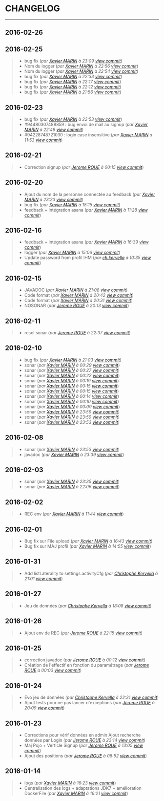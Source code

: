 # CHANGELOG
---

## 2016-02-26

## 2016-02-25
> + bug fix (*par [Xavier MARIN](marin.xavier@gmail.com) à 23:09 [view commit](https://gitlab.com/qaobee/qaobee-swarn/commit/de669259700ee9b5df5b5c4fdd7b3594bb56f801)*)
> + Nom du logger (*par [Xavier MARIN](marin.xavier@gmail.com) à 22:56 [view commit](https://gitlab.com/qaobee/qaobee-swarn/commit/14e8bcfe541f003b4004deae0f54579b3669d9e6)*)
> + Nom du logger (*par [Xavier MARIN](marin.xavier@gmail.com) à 22:54 [view commit](https://gitlab.com/qaobee/qaobee-swarn/commit/37c019ede793fcaf9421fc2b388f35b625e49c44)*)
> + bug fix (*par [Xavier MARIN](marin.xavier@gmail.com) à 22:33 [view commit](https://gitlab.com/qaobee/qaobee-swarn/commit/0cf956465950642f943442bc471836cf7713e7fd)*)
> + bug fix (*par [Xavier MARIN](marin.xavier@gmail.com) à 22:17 [view commit](https://gitlab.com/qaobee/qaobee-swarn/commit/4de2e7f523a7c0b8ca959604f323b1d7f5600dd5)*)
> + bug fix (*par [Xavier MARIN](marin.xavier@gmail.com) à 22:12 [view commit](https://gitlab.com/qaobee/qaobee-swarn/commit/bc42045379fe3b5599f8820353158128e823898f)*)
> + bug fix (*par [Xavier MARIN](marin.xavier@gmail.com) à 21:56 [view commit](https://gitlab.com/qaobee/qaobee-swarn/commit/4523a0552947594c46f12f9976dd5de97ec21d65)*)

## 2016-02-23
> + bug fix (*par [Xavier MARIN](marin.xavier@gmail.com) à 22:53 [view commit](https://gitlab.com/qaobee/qaobee-swarn/commit/e6bfb7203a7326be97b2aa437e037f7941a7c7a3)*)
> + #94480307488859 : bug envoi de mail au signup (*par [Xavier MARIN](marin.xavier@gmail.com) à 22:48 [view commit](https://gitlab.com/qaobee/qaobee-swarn/commit/32843824e198e7ebd27146bdc7cae6c17e3f9002)*)
> + #94228748721030 : login case insensitive (*par [Xavier MARIN](xavier.marin@arkea.com) à 11:53 [view commit](https://gitlab.com/qaobee/qaobee-swarn/commit/ed52755a87d75636828437e0022f23e22f7ff980)*)

## 2016-02-21
> + Correction signup (*par [Jerome ROUE](jerome.roue@gmail.com) à 00:15 [view commit](https://gitlab.com/qaobee/qaobee-swarn/commit/c6e7087ca07f61ab9ad5bfecc113e232f1fc7ac1)*)

## 2016-02-20
> + Ajout du nom de la personne connectée au feedback (*par [Xavier MARIN](marin.xavier@gmail.com) à 23:23 [view commit](https://gitlab.com/qaobee/qaobee-swarn/commit/99c0b1bb60d06246f11ced3734be1f2bd9ed7075)*)
> + bug fix (*par [Xavier MARIN](marin.xavier@gmail.com) à 18:15 [view commit](https://gitlab.com/qaobee/qaobee-swarn/commit/d5c67161d9a81d5655c26e1de8f6e028c7dbd0b4)*)
> + feedback + intégration asana (*par [Xavier MARIN](marin.xavier@gmail.com) à 11:28 [view commit](https://gitlab.com/qaobee/qaobee-swarn/commit/48bf79a03e7f83d0d4f263a60b7031e91d6a80c8)*)

## 2016-02-16
> + feedback + intégration asana (*par [Xavier MARIN](marin.xavier@gmail.com) à 16:39 [view commit](https://gitlab.com/qaobee/qaobee-swarn/commit/89d535dde67c3c769ef84490a5640d6be8ec3e1a)*)
> + logger (*par [Xavier MARIN](marin.xavier@gmail.com) à 15:06 [view commit](https://gitlab.com/qaobee/qaobee-swarn/commit/56de0e7d6a8810e24f1aaa07bff1c27fb8562925)*)
> + Update password from profil IHM (*par [ch.kervella](ch.kervella@gmail.com) à 10:35 [view commit](https://gitlab.com/qaobee/qaobee-swarn/commit/4f10abda98b484458bc7159d980b57875c83a386)*)

## 2016-02-15
> + JAVADOC (*par [Xavier MARIN](marin.xavier@gmail.com) à 21:08 [view commit](https://gitlab.com/qaobee/qaobee-swarn/commit/d7adc4b17fcf9047bc42641549a21b9aac1c3924)*)
> + Code format (*par [Xavier MARIN](marin.xavier@gmail.com) à 20:42 [view commit](https://gitlab.com/qaobee/qaobee-swarn/commit/a4d1b5482225560267f47dae98f5e5d6d0a03a89)*)
> + Code format (*par [Xavier MARIN](marin.xavier@gmail.com) à 20:31 [view commit](https://gitlab.com/qaobee/qaobee-swarn/commit/52f86521cf12441613c4b3c38fb5b3a12c926ae1)*)
> + NOSONAR (*par [Jerome ROUE](jerome.roue@gmail.com) à 20:13 [view commit](https://gitlab.com/qaobee/qaobee-swarn/commit/09bf2d7a914c6de679af05930a58badd5dc29c71)*)

## 2016-02-11
> + resol sonar (*par [Jerome ROUE](jerome.roue@gmail.com) à 22:37 [view commit](https://gitlab.com/qaobee/qaobee-swarn/commit/3e0f08b0017696f6d41f37e936fa42b71b20ec29)*)

## 2016-02-10
> + bug fix (*par [Xavier MARIN](marin.xavier@gmail.com) à 21:03 [view commit](https://gitlab.com/qaobee/qaobee-swarn/commit/d4e214b0da7c7110194fb957dd1262d531526712)*)
> + sonar (*par [Xavier MARIN](marin.xavier@gmail.com) à 00:29 [view commit](https://gitlab.com/qaobee/qaobee-swarn/commit/da806bfa2abf5e05ce77e838ec8b254df8355116)*)
> + sonar (*par [Xavier MARIN](marin.xavier@gmail.com) à 00:27 [view commit](https://gitlab.com/qaobee/qaobee-swarn/commit/b7f15ad077e33f0af5fbeb3108dbf4243a66a826)*)
> + sonar (*par [Xavier MARIN](marin.xavier@gmail.com) à 00:22 [view commit](https://gitlab.com/qaobee/qaobee-swarn/commit/1267fd7df30b4a7c591c88af9ffc5fff96197298)*)
> + sonar (*par [Xavier MARIN](marin.xavier@gmail.com) à 00:19 [view commit](https://gitlab.com/qaobee/qaobee-swarn/commit/356894545da0e70ae44c93e837fd7212c3c36bf0)*)
> + sonar (*par [Xavier MARIN](marin.xavier@gmail.com) à 00:15 [view commit](https://gitlab.com/qaobee/qaobee-swarn/commit/23ef1bfb1dc4cb8343273420c4e565a9c45cdc37)*)
> + sonar (*par [Xavier MARIN](marin.xavier@gmail.com) à 00:15 [view commit](https://gitlab.com/qaobee/qaobee-swarn/commit/e39e0a847752e70eb8286f8fa067bb45e14228ec)*)
> + sonar (*par [Xavier MARIN](marin.xavier@gmail.com) à 00:14 [view commit](https://gitlab.com/qaobee/qaobee-swarn/commit/1cf769d45cca971672021c634dc968cbf153b933)*)
> + sonar (*par [Xavier MARIN](marin.xavier@gmail.com) à 00:10 [view commit](https://gitlab.com/qaobee/qaobee-swarn/commit/ad91128b845f0b7488ac6fb1203c2e0347412c7a)*)
> + sonar (*par [Xavier MARIN](marin.xavier@gmail.com) à 00:09 [view commit](https://gitlab.com/qaobee/qaobee-swarn/commit/c02fc562ccb90fb09f2cab3e86b7fa9624806058)*)
> + sonar (*par [Xavier MARIN](marin.xavier@gmail.com) à 23:59 [view commit](https://gitlab.com/qaobee/qaobee-swarn/commit/e9dce5707d41e1550bb64870eae6d512a3a8513a)*)
> + sonar (*par [Xavier MARIN](marin.xavier@gmail.com) à 23:59 [view commit](https://gitlab.com/qaobee/qaobee-swarn/commit/508d95eb2bd39723648e84a730a8a25e12fbb8fc)*)
> + sonar (*par [Xavier MARIN](marin.xavier@gmail.com) à 23:53 [view commit](https://gitlab.com/qaobee/qaobee-swarn/commit/aad8a4f161c3b4f3ef0caa81d7ca687af535a232)*)

## 2016-02-08
> + sonar (*par [Xavier MARIN](marin.xavier@gmail.com) à 23:53 [view commit](https://gitlab.com/qaobee/qaobee-swarn/commit/6f62aa39c46129ad7510316faf17838c4f2ab1cf)*)
> + javadoc (*par [Xavier MARIN](marin.xavier@gmail.com) à 23:39 [view commit](https://gitlab.com/qaobee/qaobee-swarn/commit/9d72a6685eeec96973e85452dccd59ad0d883d8b)*)

## 2016-02-03
> + sonar (*par [Xavier MARIN](marin.xavier@gmail.com) à 23:35 [view commit](https://gitlab.com/qaobee/qaobee-swarn/commit/a1cac4073b09e31b5d2788e43ebee59e82553075)*)
> + sonar (*par [Xavier MARIN](marin.xavier@gmail.com) à 22:06 [view commit](https://gitlab.com/qaobee/qaobee-swarn/commit/666aca6fef49d93c1c9667e9b8dbd9250fee896d)*)

## 2016-02-02
> + REC env (*par [Xavier MARIN](marin.xavier@gmail.com) à 11:44 [view commit](https://gitlab.com/qaobee/qaobee-swarn/commit/500bdcb1b1de00afdef40673e8822d2b6765d678)*)

## 2016-02-01
> + Bug fix sur File upload (*par [Xavier MARIN](marin.xavier@gmail.com) à 16:43 [view commit](https://gitlab.com/qaobee/qaobee-swarn/commit/710371df5ef51112b8becfaf16208e54f61dcf2a)*)
> + Bug fix sur MAJ profil (*par [Xavier MARIN](marin.xavier@gmail.com) à 14:55 [view commit](https://gitlab.com/qaobee/qaobee-swarn/commit/6f65d8b2dbd6942914fed647de0f64164ac5573e)*)

## 2016-01-31
> + Add listLaterality to settings.activityCfg (*par [Christophe Kervella](ch.kervella@gmail.com) à 21:01 [view commit](https://gitlab.com/qaobee/qaobee-swarn/commit/60d1696a17dff48ec6a131554733eef69ee4a2f5)*)

## 2016-01-27
> + Jeu de données (*par [Christophe Kervella](ch.kervella@gmail.com) à 18:08 [view commit](https://gitlab.com/qaobee/qaobee-swarn/commit/af7c4a31e44c0dcee0b8279ed1191d79277da791)*)

## 2016-01-26
> + Ajout env de REC (*par [Jerome ROUE](jerome.roue@gmail.com) à 22:15 [view commit](https://gitlab.com/qaobee/qaobee-swarn/commit/0aa0c04a79e82b6f2eb889de84125c4e31e6a300)*)

## 2016-01-25
> + correction javadoc (*par [Jerome ROUE](jerome.roue@gmail.com) à 00:12 [view commit](https://gitlab.com/qaobee/qaobee-swarn/commit/dd3a349964cdfdc6146f481c88e9f74f9b4ee0f7)*)
> + Création de l'effectif en fonction du paramétrage (*par [Jerome ROUE](jerome.roue@gmail.com) à 00:03 [view commit](https://gitlab.com/qaobee/qaobee-swarn/commit/7147b1b53266f8376a0fb627f5bfe3a5187ef030)*)

## 2016-01-24
> + Evo jeu de données (*par [Christophe Kervella](ch.kervella@gmail.com) à 22:21 [view commit](https://gitlab.com/qaobee/qaobee-swarn/commit/65858f564001e567b28e12023383e04338a73c57)*)
> + Ajout tests pour ne pas lancer d'exceptions (*par [Jerome ROUE](jerome.roue@gmail.com) à 20:09 [view commit](https://gitlab.com/qaobee/qaobee-swarn/commit/cbcc6ae6efb39f90f422d01a11a6dc9d6d93440c)*)

## 2016-01-23
> + Corrections pour vérif données en admin Ajout recherche données par Login (*par [Jerome ROUE](jerome.roue@gmail.com) à 23:14 [view commit](https://gitlab.com/qaobee/qaobee-swarn/commit/75e4ae9ef729a6a4d50e93305c9fc0c7e3418860)*)
> + Maj Pojo + Verticle Signup (*par [Jerome ROUE](jerome.roue@gmail.com) à 13:05 [view commit](https://gitlab.com/qaobee/qaobee-swarn/commit/1e80ce8d24674035188a5358144cd7b314fe4882)*)
> + Ajout des positions (*par [Jerome ROUE](jerome.roue@gmail.com) à 08:52 [view commit](https://gitlab.com/qaobee/qaobee-swarn/commit/1359bc58419bd5973e89a9704c209fac69dcb1f6)*)

## 2016-01-14
> + logs (*par [Xavier MARIN](marin.xavier@gmail.com) à 16:23 [view commit](https://gitlab.com/qaobee/qaobee-swarn/commit/d5efad8a46a708ce23783e990713873241625d84)*)
> + Centralisation des logs + adaptations JDK7 + amélioration DockerFile (*par [Xavier MARIN](marin.xavier@gmail.com) à 16:21 [view commit](https://gitlab.com/qaobee/qaobee-swarn/commit/6d03d75a89438c31415f7dfe68dca3f34e7fab07)*)
